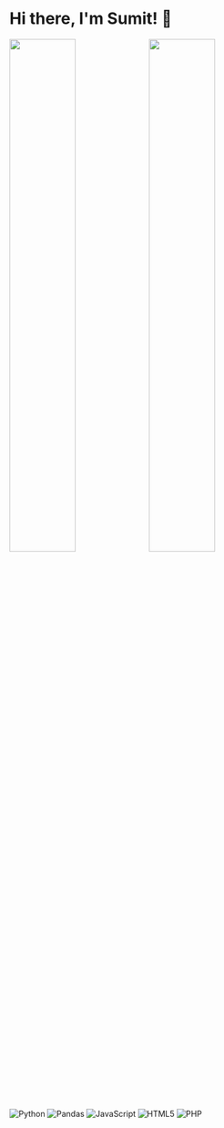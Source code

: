 # Hi there, I'm Sumit! 🙏

<img align='left' width='48%' src="https://github-readme-stats.vercel.app/api?username=thesumitshrestha&show_icons=true" />
<img align='left' width='48%' src="https://github-readme-stats.vercel.app/api/top-langs/?username=thesumitshrestha&layout=compact&hide=Groovy,Java,MATLAB,C++,Powershell,FORTAN" />

&nbsp;&nbsp;&nbsp;

<img align='center' alt='Python' src="https://img.shields.io/badge/python-3670A0?style=for-the-badge&logo=python&logoColor=white" />
<img align='center' alt='Pandas' src="https://img.shields.io/badge/pandas-%23150458.svg?style=for-the-badge&logo=pandas&logoColor=white" />
<img align='center' alt='JavaScript' src="https://img.shields.io/badge/javascript-%23323330.svg?style=for-the-badge&logo=javascript&logoColor=%23F7DF1E" />
<img align='center' alt='HTML5' src="https://img.shields.io/badge/html5-%23E34F26.svg?style=for-the-badge&logo=html5&logoColor=white" />
<img align='center' alt='PHP' src="https://img.shields.io/badge/php-%23777BB4.svg?style=for-the-badge&logo=php&logoColor=white" />



